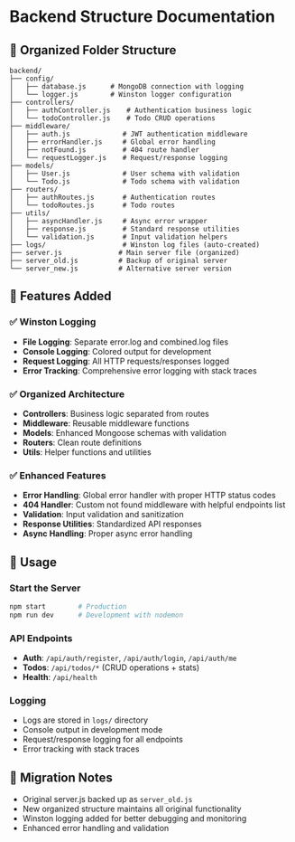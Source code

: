# Backend Structure Documentation

## 📁 Organized Folder Structure

```
backend/
├── config/
│   ├── database.js      # MongoDB connection with logging
│   └── logger.js        # Winston logger configuration
├── controllers/
│   ├── authController.js    # Authentication business logic
│   └── todoController.js    # Todo CRUD operations
├── middleware/
│   ├── auth.js             # JWT authentication middleware
│   ├── errorHandler.js     # Global error handling
│   ├── notFound.js         # 404 route handler
│   └── requestLogger.js    # Request/response logging
├── models/
│   ├── User.js             # User schema with validation
│   └── Todo.js             # Todo schema with validation
├── routers/
│   ├── authRoutes.js       # Authentication routes
│   └── todoRoutes.js       # Todo routes
├── utils/
│   ├── asyncHandler.js     # Async error wrapper
│   ├── response.js         # Standard response utilities
│   └── validation.js       # Input validation helpers
├── logs/                   # Winston log files (auto-created)
├── server.js              # Main server file (organized)
├── server_old.js          # Backup of original server
└── server_new.js          # Alternative server version
```

## 🚀 Features Added

### ✅ Winston Logging
- **File Logging**: Separate error.log and combined.log files
- **Console Logging**: Colored output for development
- **Request Logging**: All HTTP requests/responses logged
- **Error Tracking**: Comprehensive error logging with stack traces

### ✅ Organized Architecture
- **Controllers**: Business logic separated from routes
- **Middleware**: Reusable middleware functions
- **Models**: Enhanced Mongoose schemas with validation
- **Routers**: Clean route definitions
- **Utils**: Helper functions and utilities

### ✅ Enhanced Features
- **Error Handling**: Global error handler with proper HTTP status codes
- **404 Handler**: Custom not found middleware with helpful endpoints list
- **Validation**: Input validation and sanitization
- **Response Utilities**: Standardized API responses
- **Async Handling**: Proper async error handling

## 🔧 Usage

### Start the Server
```bash
npm start        # Production
npm run dev      # Development with nodemon
```

### API Endpoints
- **Auth**: `/api/auth/register`, `/api/auth/login`, `/api/auth/me`
- **Todos**: `/api/todos/*` (CRUD operations + stats)
- **Health**: `/api/health`

### Logging
- Logs are stored in `logs/` directory
- Console output in development mode
- Request/response logging for all endpoints
- Error tracking with stack traces

## 📝 Migration Notes
- Original server.js backed up as `server_old.js`
- New organized structure maintains all original functionality
- Winston logging added for better debugging and monitoring
- Enhanced error handling and validation
